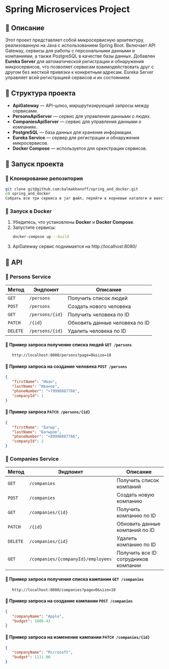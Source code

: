 # Spring Microservices Project

## 📌 Описание
Этот проект представляет собой микросервисную архитектуру, реализованную на Java с использованием Spring Boot. Включает API Gateway, сервисы для работы с персональными данными и компаниями, а также PostgreSQL в качестве базы данных.
Добавлен **Eureka Server** для автоматической регистрации и обнаружения микросервисов, что позволяет сервисам взаимодействовать друг с другом без жесткой привязки к конкретным адресам. Eureka Server управляет всей регистрацией сервисов и их состоянием.

## 📂 Структура проекта
- **ApiGateway** — API-шлюз, маршрутизирующий запросы между сервисами.
- **PersonsApiServer** — сервис для управления данными о людях.
- **CompaniesApiServer** — сервис для управления данными о компаниях.
- **PostgreSQL** — база данных для хранения информации.
- **Eureka Service** — сервер для регистрации и обнаружения микросервисов.
- **Docker Compose** — используется для оркестрации сервисов.

## 🚀 Запуск проекта
### 🔧 Клонирование репозитория
```sh
git clone git@github.com:balmakhanoff/spring_and_docker.git
cd spring_and_docker
Собрать все три сервиса в jar файл, перейти в корневые каталоги и ввести команду "mvn clean package" или собрать с intellij MAVEN -> package
```

### 🐳 Запуск в Docker
1. Убедитесь, что установлены **Docker** и **Docker Compose**.
2. Запустите сервисы:
   ```sh
   docker-compose up --build
   ```
3. ApiGateway сервис поднимается на http://localhost:8080/

## 📌 API

### 🔹 Persons Service
| Метод | Эндпоинт | Описание |
|-------|---------|----------|
| `GET` | `/persons` | Получить список людей |
| `POST` | `/persons` | Создать нового человека |
| `GET` | `/persons/{id}` | Получить человека по ID |
| `PATCH` | `/{id}` | Обновить данные человека по ID |
| `DELETE` | `/persons/{id}` | Удалить человека по ID |

#### 📄 Пример запроса получение списка людей `GET /persons`
```
   http://localhost:8080/persons?page=0&size=10
```

#### 📄 Пример запроса на создание человека `POST /persons`
```json
{
   "firstName": "Иван",
   "lastName": "Иванов",
   "phoneNumber": "+79998887766",
   "companyId": 1
}
```

#### 📄 Пример запроса `PATCH /persons/{id}`
```json
{
   "firstName": "Батыр",
   "lastName": "Батыров",
   "phoneNumber": "+89998887766",
   "companyId": 2
}
```

### 🔹 Companies Service
| Метод | Эндпоинт | Описание |
|-------|---------|----------|
| `GET` | `/companies` | Получить список компаний |
| `POST` | `/companies` | Создать новую компанию |
| `GET` | `/companies/{id}` | Получить компанию по ID |
| `PATCH` | `/{id}` | Обновить данные компаний по ID |
| `DELETE` | `/companies/{id}` | Удалить компанию по ID |
| `GET` | `/companies/{companyId}/employees` | Получить все ID сотрудников компании |

#### 📄 Пример запроса получения списка кампании `GET /companies`
```
   http://localhost:8080/companies?page=0&size=10
```

#### 📄 Пример запроса на создание кампании `POST /companies`
```json
{
   "companyName": "Apple",
   "budget": 1000.43
}
```

#### 📄 Пример запроса на изменение кампании `PATCH /companies/{id}`
```json
{
   "companyName": "Microsoft",
   "budget": 1111.00
}
```